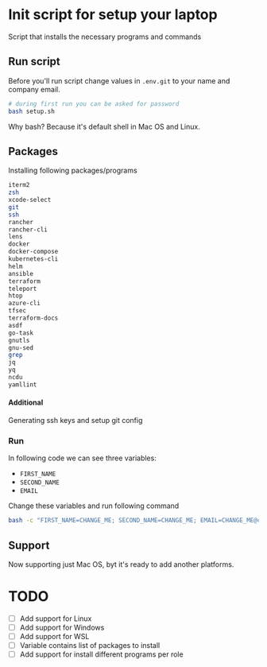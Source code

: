 # Init script for setup your laptop

Script that installs the necessary programs and commands

## Run script

Before you'll run script change values in `.env.git` to your name and company email.
```bash
# during first run you can be asked for password
bash setup.sh
```

Why bash? Because it's default shell in Mac OS and Linux.

## Packages

Installing following packages/programs

```bash
iterm2
zsh
xcode-select
git
ssh
rancher
rancher-cli
lens
docker
docker-compose
kubernetes-cli
helm
ansible
terraform
teleport
htop
azure-cli
tfsec
terraform-docs
asdf
go-task
gnutls
gnu-sed
grep
jq
yq
ncdu
yamllint
```

#### Additional

Generating ssh keys and setup git config

### Run
In following code we can see three variables:

- `FIRST_NAME`
- `SECOND_NAME`
- `EMAIL`

Change these variables and run following command
```bash 
bash -c "FIRST_NAME=CHANGE_ME; SECOND_NAME=CHANGE_ME; EMAIL=CHANGE_ME@cmgx.io $(curl -fsSL https://raw.githubusercontent.com/lzima/bash-init-script/main/setup.sh)"
```

## Support

Now supporting just Mac OS, byt it's ready to add another platforms.

# TODO

- [ ] Add support for Linux
- [ ] Add support for Windows
- [ ] Add support for WSL
- [ ] Variable contains list of packages to install
- [ ] Add support for install different programs per role
